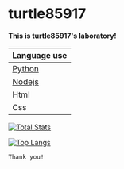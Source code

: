 # turtle85917

**This is turtle85917's laboratory!**

| Language use                                                                   |
| ------------------------------------------------------------------------------ |
| [Python](https://pypi.org/)                                                    |
| [Nodejs](https://nodejs.org/en/)                                               |
| Html                                                                           |
| Css                                                                            |

[![Total Stats](https://github-readme-stats.vercel.app/api?username=turtle85917&show_icons=true&theme=red)](https://github.com/turtle85917)

[![Top Langs](https://github-readme-stats.vercel.app/api/top-langs/?username=turtle85917&show_icons=true&theme=white)](https://github.com/turtle85917)

```
Thank you!
```

